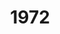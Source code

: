 ---
artist: Tobias.
title: '1972'
apple_link: 'https://music.apple.com/us/album/1972-ep/1497126545'
link: 'https://www.dropbox.com/s/rnu9bl3b1bs49x5/tobias_.zip?dl=1'
content: ""
new_image: ../assets/FFWD/Tobias.jpg
published_date: '2020-03-27T00:13:57.000Z'
---